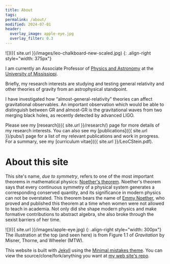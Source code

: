 ```yaml
---
title: About
tags:
permalink: /about/
modified: 2024-07-01
header:
  overlay_image: apple-eye.jpg
  overlay_filter: 0.3
---
```


![]({{ site.url }}/images/leo-chalkboard-new-scaled.jpg)
{: .align-right style="width: 375px"}

I am currently an Associate Professor of
[Physics and Astronomy](http://physics.olemiss.edu/) at the
[University of Mississippi](http://www.olemiss.edu/).

Briefly, my research interests are studying and testing general
relativity and other theories of gravity from an astrophysical
standpoint.

I have investigated how “almost-general-relativity” theories can
affect gravitational observables.  An important observation which
would be able to distinguish between GR and almost-GR is the
gravitational waves from two merging black holes, as recently detected
by advanced LIGO.

Please see my [research]({{ site.url }}/research/) page for more
details of my research interests. You can also see my
[publications]({{ site.url }}/pubs/) page for a list of my relevant
publications and work in progress. For a summary, see my
[curriculum vitae]({{ site.url }}/LeoCStein.pdf).

About this site
===============

This site's name, *due to symmetry*, refers to one of the most
important theorems in mathematical physics:
[Noether's theorem](https://en.wikipedia.org/wiki/Noether%27s_theorem).
Noether's theorem says that every continuous symmetry of a physical
system generates a corresponding conserved quantity, and its
significance in modern physics can not be overstated.  This theorem
bears the name of
[Emmy Noether](https://en.wikipedia.org/wiki/Emmy_Noether), who proved
and published this theorem at a time when women were not allowed to
teach in academia.  Not only did she shape modern physics and make
formative contributions to abstract algebra, she also broke through
the sexist barriers of her time.

![]({{ site.url }}/images/apple-eye.jpg)
{: .align-right style="width: 300px"}
The illustration at the top (and seen here) is from Figure 1.1 of
*Gravitation* by Misner, Thorne, and Wheeler (MTW).

This website is built with [Jekyll](https://jekyllrb.com/) using the
[Minimal mistakes theme](https://mmistakes.github.io/minimal-mistakes/).
You can view the source/clone/fork/anything you want at
[my web site's repo](https://github.com/duetosymmetry/web-site).
